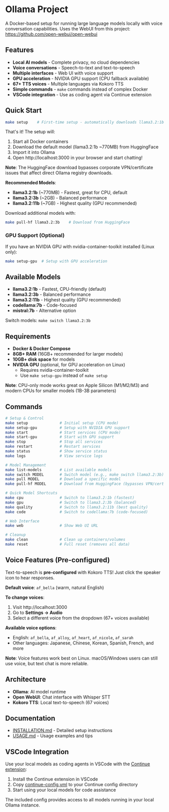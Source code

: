 # Ollama Project

A Docker-based setup for running large language models locally with voice conversation capabilities.
Uses the WebUI from this project: https://github.com/open-webui/open-webui

## Features

- **Local AI models** - Complete privacy, no cloud dependencies
- **Voice conversations** - Speech-to-text and text-to-speech
- **Multiple interfaces** - Web UI with voice support
- **GPU acceleration** - NVIDIA GPU support (CPU fallback available)
- **67+ TTS voices** - Multiple languages via Kokoro TTS
- **Simple commands** - `make` commands instead of complex Docker
- **VSCode integration** - Use as coding agent via Continue extension

## Quick Start

```bash
make setup    # First-time setup - automatically downloads llama3.2:1b from HuggingFace
```

That's it! The setup will:
1. Start all Docker containers
2. Download the default model (llama3.2:1b ~770MB) from HuggingFace
3. Import it into Ollama
4. Open http://localhost:3000 in your browser and start chatting!

**Note**: The HuggingFace download bypasses corporate VPN/certificate issues that affect direct Ollama registry downloads.

**Recommended Models**:
- **llama3.2:1b** (~770MB) - Fastest, great for CPU, default
- **llama3.2:3b** (~2GB) - Balanced performance
- **llama3.2:11b** (~7GB) - Highest quality (GPU recommended)

Download additional models with:
```bash
make pull-hf llama3.2:3b    # Download from HuggingFace
```

### GPU Support (Optional)

If you have an NVIDIA GPU with nvidia-container-toolkit installed (Linux only):

```bash
make setup-gpu  # Setup with GPU acceleration
```

## Available Models

- **llama3.2:1b** - Fastest, CPU-friendly (default)
- **llama3.2:3b** - Balanced performance
- **llama3.2:11b** - Highest quality (GPU recommended)
- **codellama:7b** - Code-focused
- **mistral:7b** - Alternative option

Switch models: `make switch llama3.2:3b`

## Requirements

- **Docker & Docker Compose**
- **8GB+ RAM** (16GB+ recommended for larger models)
- **10GB+ disk space** for models
- **NVIDIA GPU** (optional, for GPU acceleration on Linux)
  - Requires nvidia-container-toolkit
  - Use `make setup-gpu` instead of `make setup`

**Note**: CPU-only mode works great on Apple Silicon (M1/M2/M3) and modern CPUs for smaller models (1B-3B parameters)

## Commands

```bash
# Setup & Control
make setup              # Initial setup (CPU mode)
make setup-gpu          # Setup with NVIDIA GPU support
make start              # Start services (CPU mode)
make start-gpu          # Start with GPU support
make stop               # Stop all services
make restart            # Restart services
make status             # Show service status
make logs               # View service logs

# Model Management
make list-models        # List available models
make switch MODEL       # Switch model (e.g., make switch llama3.2:3b)
make pull MODEL         # Download a specific model
make pull-hf MODEL      # Download from HuggingFace (bypasses VPN/cert issues)

# Quick Model Shortcuts
make cpu                # Switch to llama3.2:1b (fastest)
make gpu                # Switch to llama3.2:3b (balanced)
make quality            # Switch to llama3.2:11b (best quality)
make code               # Switch to codellama:7b (code-focused)

# Web Interface
make web                # Show Web UI URL

# Cleanup
make clean              # Clean up containers/volumes
make reset              # Full reset (removes all data)
```

## Voice Features (Pre-configured)

Text-to-speech is **pre-configured** with Kokoro TTS! Just click the speaker icon to hear responses.

**Default voice**: `af_bella` (warm, natural English)

**To change voices**:
1. Visit http://localhost:3000
2. Go to **Settings → Audio**
3. Select a different voice from the dropdown (67+ voices available)

**Available voice options**:
- English: `af_bella`, `af_alloy`, `af_heart`, `af_nicole`, `af_sarah`
- Other languages: Japanese, Chinese, Korean, Spanish, French, and more

**Note**: Voice features work best on Linux. macOS/Windows users can still use voice, but text chat is more reliable.

## Architecture

- **Ollama**: AI model runtime
- **Open WebUI**: Chat interface with Whisper STT
- **Kokoro TTS**: Local text-to-speech (67 voices)

## Documentation

- [INSTALLATION.md](./docs/INSTALLATION.md) - Detailed setup instructions
- [USAGE.md](./docs/USAGE.md) - Usage examples and tips

## VSCode Integration

Use your local models as coding agents in VSCode with the [Continue extension](https://marketplace.visualstudio.com/items?itemName=Continue.continue):

1. Install the Continue extension in VSCode
2. Copy [continue-config.yml](./continue-config.yml) to your Continue config directory
3. Start using your local models for code assistance

The included config provides access to all models running in your local Ollama instance.
